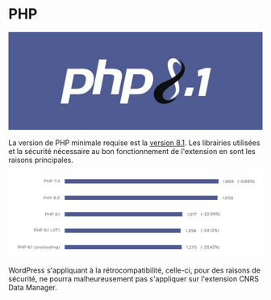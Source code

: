# PHP

![PHP 8.1 logo](/documentation/attachments/PHP8.1.jpg)

La version de PHP minimale requise est la [version 8.1](https://www.php.net/releases/8.1/en.php). Les librairies utilisées et la sécurité nécessaire au bon fonctionnement de l'extension en sont les raisons principales.

![PHP Performances scheme](/documentation/attachments/PHP-Perf.png)

WordPress s'appliquant à la rétrocompatibilité, celle-ci, pour des raisons de sécurité, ne pourra malheureusement pas s'appliquer sur l'extension CNRS Data Manager.